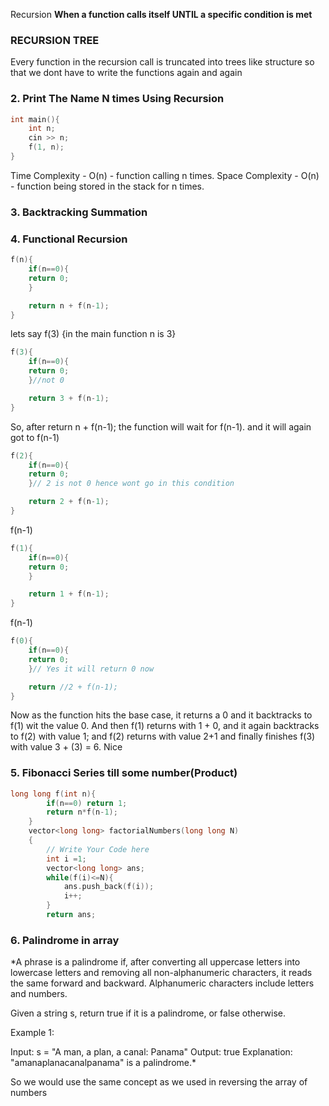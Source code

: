 Recursion
**When a function calls itself UNTIL a specific condition is met**

### RECURSION TREE

Every function in the recursion call is truncated into trees like structure so that we dont have to write the functions again and again

### 2. Print The Name N times Using Recursion

```c++
int main(){
	int n;
	cin >> n;
	f(1, n);
}
```

Time Complexity - O(n) - function calling n times.
Space Complexity - O(n) - function being stored in the stack for n times.

### 3. Backtracking Summation

### 4. Functional Recursion


```cpp
f(n){
	if(n==0){
	return 0;
	}

	return n + f(n-1);
}
```
lets say f(3) {in the main function n is 3}

```cpp
f(3){
	if(n==0){
	return 0;
	}//not 0

	return 3 + f(n-1);
}
```
So, after return n + f(n-1); the function will wait for f(n-1).
and it will again got to
f(n-1)
```cpp
f(2){
	if(n==0){
	return 0;
	}// 2 is not 0 hence wont go in this condition

	return 2 + f(n-1);
}
```

f(n-1)
```cpp
f(1){
	if(n==0){
	return 0;
	}

	return 1 + f(n-1);
}
```

f(n-1)
```cpp
f(0){
	if(n==0){
	return 0;
	}// Yes it will return 0 now

	return //2 + f(n-1);
}
```
Now as the function hits the base case, it returns a 0 and it backtracks to f(1) wit the
value 0. And then f(1) returns with 1 + 0, and it again backtracks to f(2) with value 1;
and f(2) returns with value 2+1 and finally finishes f(3) with value 3 + (3) = 6. Nice


### 5. Fibonacci Series till some number(Product)
```cpp
long long f(int n){
        if(n==0) return 1;
        return n*f(n-1);
    }
    vector<long long> factorialNumbers(long long N)
    {
        // Write Your Code here
        int i =1;
        vector<long long> ans;
        while(f(i)<=N){
            ans.push_back(f(i));
            i++;
        }
        return ans;
```


### 6. Palindrome in array
*A phrase is a palindrome if, after converting all uppercase letters into lowercase letters and removing all non-alphanumeric characters, it reads the same forward and backward. Alphanumeric characters include letters and numbers.

Given a string s, return true if it is a palindrome, or false otherwise.

Example 1:

Input: s = "A man, a plan, a canal: Panama"
Output: true
Explanation: "amanaplanacanalpanama" is a palindrome.*

So we would use the same concept as we used in reversing the array of numbers

